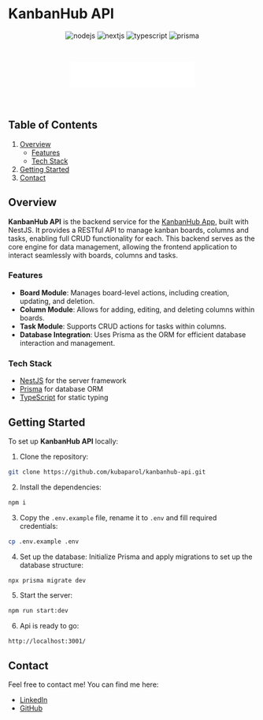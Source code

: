 # KanbanHub API

  <div align="center">
    <img src="https://img.shields.io/badge/Node.js-5FA04E?logo=nodedotjs&logoColor=fff&style=flat" alt="nodejs" />
    <img src="https://img.shields.io/badge/NestJS-E0234E?logo=nestjs&logoColor=fff&style=flat" alt="nextjs" />
    <img src="https://img.shields.io/badge/TypeScript-3178C6?logo=typescript&logoColor=fff&style=flat" alt="typescript" />
    <img src="https://img.shields.io/badge/Prisma-2D3748?logo=prisma&logoColor=fff&style=flat" alt="prisma" />
  </div>

&nbsp;

<div align="center">
  <a href="https://github.com/kubaparol/cookly-app">
    <img src="assets/logo-white.png" alt="Logo" width="254" height="52">
  </a>
</div>

&nbsp;

## Table of Contents

  <ol>
    <li>
      <a href="#overview">Overview</a>
      <ul>
        <li><a href="#features">Features</a></li>
        <li><a href="#tech-stack">Tech Stack</a></li>
      </ul>
        <li><a href="#getting-started">Getting Started</a></li>
    </li>
    <li><a href="#contact">Contact</a></li>
  </ol>

## Overview

**KanbanHub API** is the backend service for the [KanbanHub App](https://github.com/kubaparol/kanbanhub-app), built with NestJS. It provides a RESTful API to manage kanban boards, columns and tasks, enabling full CRUD functionality for each. This backend serves as the core engine for data management, allowing the frontend application to interact seamlessly with boards, columns and tasks.

### Features

- **Board Module**: Manages board-level actions, including creation, updating, and deletion.
- **Column Module**: Allows for adding, editing, and deleting columns within boards.
- **Task Module**: Supports CRUD actions for tasks within columns.
- **Database Integration**: Uses Prisma as the ORM for efficient database interaction and management.

### Tech Stack

- [NestJS](https://nestjs.com/) for the server framework
- [Prisma](https://www.prisma.io/) for database ORM
- [TypeScript](https://www.typescriptlang.org/) for static typing

## Getting Started

To set up **KanbanHub API** locally:

1. Clone the repository:

```bash
git clone https://github.com/kubaparol/kanbanhub-api.git
```

2. Install the dependencies:

```bash
npm i
```

3. Copy the `.env.example` file, rename it to `.env` and fill required credentials:

```bash
cp .env.example .env
```

4. Set up the database: Initialize Prisma and apply migrations to set up the database structure:

```bash
npx prisma migrate dev
```

5. Start the server:

```bash
npm run start:dev
```

6. Api is ready to go:

```
http://localhost:3001/
```

## Contact

Feel free to contact me! You can find me here:

- [LinkedIn](https://www.linkedin.com/in/jakub-parol/)
- [GitHub](https://github.com/kubaparol)
